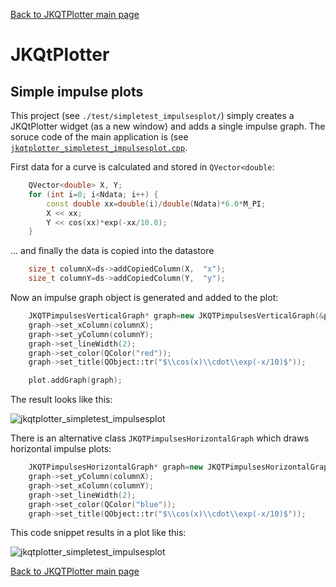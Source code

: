 [Back to JKQTPlotter main page](https://github.com/jkriege2/JKQtPlotter/)

# JKQtPlotter

## Simple impulse plots
This project (see `./test/simpletest_impulsesplot/`) simply creates a JKQtPlotter widget (as a new window) and adds a single impulse graph. 
The soruce code of the main application is (see [`jkqtplotter_simpletest_impulsesplot.cpp`](https://github.com/jkriege2/JKQtPlotter/blob/master/test/simpletest_impulsesplot/jkqtplotter_simpletest_impulsesplot.cpp).



First data for a curve is calculated and stored in `QVector<double`: 
```c++
    QVector<double> X, Y;
    for (int i=0; i<Ndata; i++) {
        const double xx=double(i)/double(Ndata)*6.0*M_PI;
        X << xx;
        Y << cos(xx)*exp(-xx/10.0);
    }
```

... and finally the data is copied into the datastore
```c++
    size_t columnX=ds->addCopiedColumn(X,  "x");
    size_t columnY=ds->addCopiedColumn(Y,  "y");
```
	
Now an impulse graph object is generated and added to the plot:
```c++
    JKQTPimpulsesVerticalGraph* graph=new JKQTPimpulsesVerticalGraph(&plot);
    graph->set_xColumn(columnX);
    graph->set_yColumn(columnY);
	graph->set_lineWidth(2);
	graph->set_color(QColor("red"));
    graph->set_title(QObject::tr("$\\cos(x)\\cdot\\exp(-x/10)$"));

    plot.addGraph(graph);
```

The result looks like this:

![jkqtplotter_simpletest_impulsesplot](https://raw.githubusercontent.com/jkriege2/JKQtPlotter/master/screenshots/jkqtplotter_simpletest_impulsesplot.png)

There is an alternative class `JKQTPimpulsesHorizontalGraph` which draws horizontal impulse plots:
```c++
    JKQTPimpulsesHorizontalGraph* graph=new JKQTPimpulsesHorizontalGraph(&plot);
    graph->set_yColumn(columnX);
    graph->set_xColumn(columnY);
    graph->set_lineWidth(2);
    graph->set_color(QColor("blue"));
    graph->set_title(QObject::tr("$\\cos(x)\\cdot\\exp(-x/10)$"));
```

This code snippet results in a plot like this:

![jkqtplotter_simpletest_impulsesplot](https://raw.githubusercontent.com/jkriege2/JKQtPlotter/master/screenshots/jkqtplotter_simpletest_impulsesplot_horizontal.png)


[Back to JKQTPlotter main page](https://github.com/jkriege2/JKQtPlotter/)